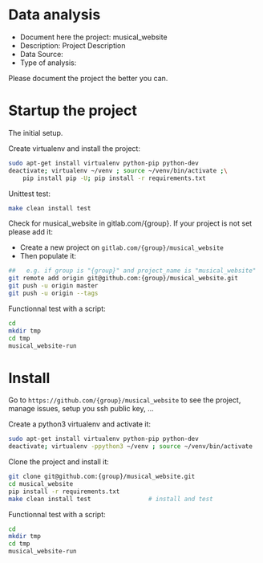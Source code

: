 # Data analysis
- Document here the project: musical_website
- Description: Project Description
- Data Source:
- Type of analysis:

Please document the project the better you can.

# Startup the project

The initial setup.

Create virtualenv and install the project:
```bash
sudo apt-get install virtualenv python-pip python-dev
deactivate; virtualenv ~/venv ; source ~/venv/bin/activate ;\
    pip install pip -U; pip install -r requirements.txt
```

Unittest test:
```bash
make clean install test
```

Check for musical_website in gitlab.com/{group}.
If your project is not set please add it:

- Create a new project on `gitlab.com/{group}/musical_website`
- Then populate it:

```bash
##   e.g. if group is "{group}" and project_name is "musical_website"
git remote add origin git@github.com:{group}/musical_website.git
git push -u origin master
git push -u origin --tags
```

Functionnal test with a script:

```bash
cd
mkdir tmp
cd tmp
musical_website-run
```

# Install

Go to `https://github.com/{group}/musical_website` to see the project, manage issues,
setup you ssh public key, ...

Create a python3 virtualenv and activate it:

```bash
sudo apt-get install virtualenv python-pip python-dev
deactivate; virtualenv -ppython3 ~/venv ; source ~/venv/bin/activate
```

Clone the project and install it:

```bash
git clone git@github.com:{group}/musical_website.git
cd musical_website
pip install -r requirements.txt
make clean install test                # install and test
```
Functionnal test with a script:

```bash
cd
mkdir tmp
cd tmp
musical_website-run
```
